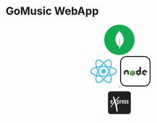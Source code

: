 # GoMusic WebApp

<!-- https://icons8.com -->
<div align="center" style="width:600px;height:100px;">
    <a href="https://www.mongodb.com/" >
        <img src="frontend/src/Img/mongodb-logo.png" alt="mongodb" style="width:80px;height:80px;">
    </a>
    <br/>
    <a href="https://react.dev/" >
        <img src="frontend/src/Img/react-logo.png" alt="react" style="width:80px;height:80px;">
    </a>
    <a href="https://nodejs.org/en" >
        <img src="frontend/src/Img/nodejs-logo.png" alt="nodejs" style="width:80px;height:80px;">
    </a>
    <br/>
    <a href="https://expressjs.com/" >
        <img src="frontend/src/Img/express-logo.png" alt="expressjs" style="width:80px;height:80px;">
    </a>
</div>